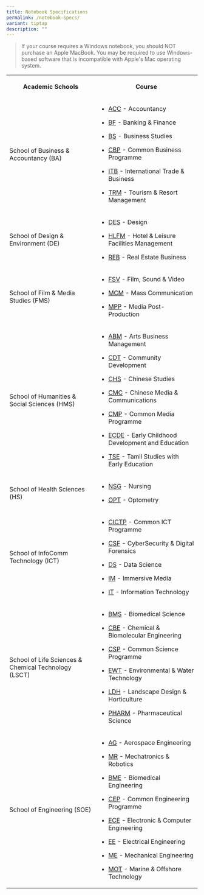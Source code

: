 ```yaml
---
title: Notebook Specifications
permalink: /notebook-specs/
variant: tiptap
description: ""
---
```

<blockquote>
<p>If your course requires a Windows notebook, you should NOT purchase an
Apple MacBook. You may be required to use Windows-based software that is
incompatible with Apple's Mac operating system.</p>
<p></p>
</blockquote>
<table>
<tbody>
<tr>
<th rowspan="1" colspan="1">
<p>Academic Schools</p>
</th>
<th rowspan="1" colspan="1">
<p>Course</p>
</th>
</tr>
<tr>
<td rowspan="1" colspan="1">
<p>School of Business &amp; Accountancy (BA)</p>
</td>
<td rowspan="1" colspan="1">
<ul data-tight="true" class="tight">
<li>
<p><a href="/course-acc" rel="noopener noreferrer nofollow" target="_blank">ACC</a> -
Accountancy</p>
</li>
<li>
<p><a href="course-bf" rel="noopener noreferrer nofollow" target="_blank">BF</a> -
Banking &amp; Finance</p>
</li>
<li>
<p><a href="course-bs" rel="noopener noreferrer nofollow" target="_blank">BS</a> -
Business Studies</p>
</li>
<li>
<p><a href="course-cbp" rel="noopener noreferrer nofollow" target="_blank">CBP</a> -
Common Business Programme</p>
</li>
<li>
<p><a href="course-itb" rel="noopener noreferrer nofollow" target="_blank">ITB</a> -
International Trade &amp; Business</p>
</li>
<li>
<p><a href="course-trm" rel="noopener noreferrer nofollow" target="_blank">TRM</a> -
Tourism &amp; Resort Management</p>
</li>
</ul>
</td>
</tr>
<tr>
<td rowspan="1" colspan="1">
<p>School of Design &amp; Environment (DE)</p>
</td>
<td rowspan="1" colspan="1">
<ul data-tight="true" class="tight">
<li>
<p><a href="course-des" rel="noopener noreferrer nofollow" target="_blank">DES</a> -
Design</p>
</li>
<li>
<p><a href="course-hlfm" rel="noopener noreferrer nofollow" target="_blank">HLFM</a> -
Hotel &amp; Leisure Facilities Management</p>
</li>
<li>
<p><a href="course-reb" rel="noopener noreferrer nofollow" target="_blank">REB</a> -
Real Estate Business</p>
</li>
</ul>
</td>
</tr>
<tr>
<td rowspan="1" colspan="1">
<p>School of Film &amp; Media Studies (FMS)</p>
</td>
<td rowspan="1" colspan="1">
<ul data-tight="true" class="tight">
<li>
<p><a href="course-fsv" rel="noopener noreferrer nofollow" target="_blank">FSV</a> -
Film, Sound &amp; Video</p>
</li>
<li>
<p><a href="course-mcm" rel="noopener noreferrer nofollow" target="_blank">MCM</a> -
Mass Communication</p>
</li>
<li>
<p><a href="course-mpp" rel="noopener noreferrer nofollow" target="_blank">MPP</a> -
Media Post-Production</p>
</li>
</ul>
</td>
</tr>
<tr>
<td rowspan="1" colspan="1">
<p>School of Humanities &amp; Social Sciences (HMS)</p>
</td>
<td rowspan="1" colspan="1">
<ul data-tight="true" class="tight">
<li>
<p><a href="course-abm" rel="noopener noreferrer nofollow" target="_blank">ABM</a> -
Arts Business Management</p>
</li>
<li>
<p><a href="course-cdt" rel="noopener noreferrer nofollow" target="_blank">CDT</a> -
Community Development</p>
</li>
<li>
<p><a href="course-chs" rel="noopener noreferrer nofollow" target="_blank">CHS</a> -
Chinese Studies</p>
</li>
<li>
<p><a href="course-cmc" rel="noopener noreferrer nofollow" target="_blank">CMC</a> -
Chinese Media &amp; Communications</p>
</li>
<li>
<p><a href="course-cmp" rel="noopener noreferrer nofollow" target="_blank">CMP</a> -
Common Media Programme</p>
</li>
<li>
<p><a href="course-ecde" rel="noopener noreferrer nofollow" target="_blank">ECDE</a> -
Early Childhood Development and Education</p>
</li>
<li>
<p><a href="course-tse" rel="noopener noreferrer nofollow" target="_blank">TSE</a> -
Tamil Studies with Early Education</p>
</li>
</ul>
</td>
</tr>
<tr>
<td rowspan="1" colspan="1">
<p>School of Health Sciences (HS)</p>
</td>
<td rowspan="1" colspan="1">
<ul data-tight="true" class="tight">
<li>
<p><a href="course-nsg" rel="noopener noreferrer nofollow" target="_blank">NSG</a> -
Nursing</p>
</li>
<li>
<p><a href="course-opt" rel="noopener noreferrer nofollow" target="_blank">OPT</a> -
Optometry</p>
</li>
</ul>
</td>
</tr>
<tr>
<td rowspan="1" colspan="1">
<p>School of InfoComm Technology (ICT)</p>
</td>
<td rowspan="1" colspan="1">
<ul data-tight="true" class="tight">
<li>
<p><a href="course-cictp" rel="noopener noreferrer nofollow" target="_blank">CICTP</a> -
Common ICT Programme</p>
</li>
<li>
<p><a href="course-csf" rel="noopener noreferrer nofollow" target="_blank">CSF</a> -
CyberSecurity &amp; Digital Forensics</p>
</li>
<li>
<p><a href="course-ds" rel="noopener noreferrer nofollow" target="_blank">DS</a> -
Data Science</p>
</li>
<li>
<p><a href="course-im" rel="noopener noreferrer nofollow" target="_blank">IM</a> -
Immersive Media</p>
</li>
<li>
<p><a href="course-it" rel="noopener noreferrer nofollow" target="_blank">IT</a> -
Information Technology</p>
</li>
</ul>
</td>
</tr>
<tr>
<td rowspan="1" colspan="1">
<p>School of Life Sciences &amp; Chemical Technology (LSCT)</p>
</td>
<td rowspan="1" colspan="1">
<ul data-tight="true" class="tight">
<li>
<p><a href="course-bms" rel="noopener noreferrer nofollow" target="_blank">BMS</a> -
Biomedical Science</p>
</li>
<li>
<p><a href="course-cbe" rel="noopener noreferrer nofollow" target="_blank">CBE</a> -
Chemical &amp; Biomolecular Engineering</p>
</li>
<li>
<p><a href="course-csp" rel="noopener noreferrer nofollow" target="_blank">CSP</a> -
Common Science Programme</p>
</li>
<li>
<p><a href="course-ewt" rel="noopener noreferrer nofollow" target="_blank">EWT</a> -
Environmental &amp; Water Technology</p>
</li>
<li>
<p><a href="course-ldh" rel="noopener noreferrer nofollow" target="_blank">LDH</a> -
Landscape Design &amp; Horticulture</p>
</li>
<li>
<p><a href="course-pharm" rel="noopener noreferrer nofollow" target="_blank">PHARM</a> -
Pharmaceutical Science</p>
</li>
</ul>
</td>
</tr>
<tr>
<td rowspan="1" colspan="1">
<p>School of Engineering (SOE)</p>
</td>
<td rowspan="1" colspan="1">
<ul data-tight="true" class="tight">
<li>
<p><a href="course-ag" rel="noopener noreferrer nofollow" target="_blank">AG</a> -
Aerospace Engineering</p>
</li>
<li>
<p><a href="course-mr" rel="noopener noreferrer nofollow" target="_blank">MR</a> -
Mechatronics &amp; Robotics</p>
</li>
<li>
<p><a href="course-bme" rel="noopener noreferrer nofollow" target="_blank">BME</a> -
Biomedical Engineering</p>
</li>
<li>
<p><a href="course-cep" rel="noopener noreferrer nofollow" target="_blank">CEP</a> -
Common Engineering Programme</p>
</li>
<li>
<p><a href="course-ece" rel="noopener noreferrer nofollow" target="_blank">ECE</a> -
Electronic &amp; Computer Engineering</p>
</li>
<li>
<p><a href="course-ee" rel="noopener noreferrer nofollow" target="_blank">EE</a> -
Electrical Engineering</p>
</li>
<li>
<p><a href="course-me" rel="noopener noreferrer nofollow" target="_blank">ME</a> -
Mechanical Engineering</p>
</li>
<li>
<p><a href="course-mot" rel="noopener noreferrer nofollow" target="_blank">MOT</a> -
Marine &amp; Offshore Technology</p>
</li>
</ul>
<p></p>
</td>
</tr>
</tbody>
</table>
<p></p>